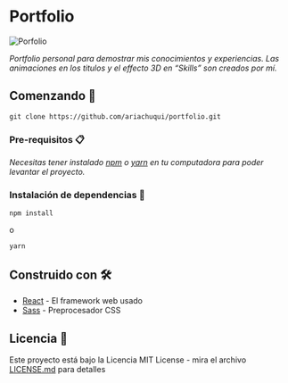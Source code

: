 # Portfolio

![Porfolio](https://i.imgur.com/sQkIlVN.png "Portfolio")

_Portfolio personal para demostrar mis conocimientos y experiencias. Las animaciones en los titulos y el effecto 3D en “Skills” son creados por mí._

## Comenzando 🚀

```
git clone https://github.com/ariachuqui/portfolio.git
```


### Pre-requisitos 📋

_Necesitas tener instalado [npm](https://www.npmjs.com/) o [yarn](https://yarnpkg.com/) en tu computadora para poder levantar el proyecto._


### Instalación de dependencias 🔧


```
npm install
```
o
```
yarn
```


## Construido con 🛠️


* [React](https://es.reactjs.org/) - El framework web usado
* [Sass](https://sass-lang.com/) - Preprocesador CSS


## Licencia 📄

Este proyecto está bajo la Licencia MIT License - mira el archivo [LICENSE.md](LICENSE.md) para detalles
